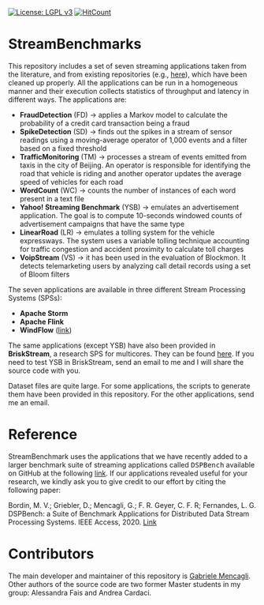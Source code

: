 [![License: LGPL v3](https://img.shields.io/badge/License-LGPL%20v3-blue.svg)](https://www.gnu.org/licenses/lgpl-3.0)
[![HitCount](http://hits.dwyl.io/paragroup/streambenchmarks.svg)](https://github.com/ParaGroup/StreamBenchmarks)

# StreamBenchmarks

This repository includes a set of seven streaming applications taken from the literature, and from existing repositories (e.g., [here](https://github.com/mayconbordin/storm-applications)), which have been cleaned up properly. All the applications can be run in a homogeneous manner and their execution collects statistics of throughput and latency in different ways. The applications are:
* <strong>FraudDetection</strong> (FD) -> applies a Markov model to calculate the probability of a credit card transaction being a fraud
* <strong>SpikeDetection</strong> (SD) -> finds out the spikes in a stream of sensor readings using a moving-average operator of 1,000 events and a filter based on a fixed threshold
* <strong>TrafficMonitoring</strong> (TM) -> processes a stream of events emitted from taxis in the city of Beijing. An operator is responsible for identifying the road that vehicle is riding and another operator updates the average speed of vehicles for each road
* <strong>WordCount</strong> (WC) -> counts the number of instances of each word present in a text file
* <strong>Yahoo! Streaming Benchmark</strong> (YSB) -> emulates an advertisement application. The goal is to compute 10-seconds windowed counts of advertisement campaigns that have the same type
* <strong>LinearRoad</strong> (LR) -> emulates a tolling system for the vehicle expressways. The system uses a variable tolling technique accounting for traffic congestion and accident proximity to calculate toll charges
* <strong>VoipStream</strong> (VS) -> it has been used in the evaluation of Blockmon. It detects telemarketing users by analyzing call detail records using a set of Bloom filters

The seven applications are available in three different Stream Processing Systems (SPSs):
* <strong>Apache Storm</strong>
* <strong>Apache Flink</strong>
* <strong>WindFlow</strong> ([link](https://github.com/ParaGroup/WindFlow))

The same applications (except YSB) have also been provided in <strong>BriskStream</strong>, a research SPS for multicores. They can be found [here](https://github.com/Xtra-Computing/briskstream). If you need to test YSB in BriskStream, send an email to me and I will share the source code with you.

Dataset files are quite large. For some applications, the scripts to generate them have been provided in this repository. For the other applications, send me an email.

# Reference
StreamBenchmark uses the applications that we have recently added to a larger benchmark suite of streaming applications called <tt>DSPBench</tt> available on GitHub at the following [link](https://github.com/GMAP/DSPBench). If our applications revealed useful for your research, we kindly ask you to give credit to our effort by citing the following paper:

Bordin, M. V.; Griebler, D.; Mencagli, G.; F. R. Geyer, C. F. R; Fernandes, L. G. DSPBench: a Suite of Benchmark Applications for Distributed Data Stream Processing Systems. IEEE Access, 2020. [Link](https://ieeexplore.ieee.org/document/9290133)

# Contributors
The main developer and maintainer of this repository is [Gabriele Mencagli](mailto:mencagli@di.unipi.it). Other authors of the source code are two former Master students in my group: Alessandra Fais and Andrea Cardaci.

